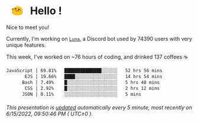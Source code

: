 <h1>   <img src="./spoinky.gif" style="vertical-align:middle;" width="30px">   Hello ! </h1>

Nice to meet you!

Currently, I'm working on <a href='https://github.com/Asgarrrr/Luna'>`Luna`</a>, a Discord bot used by 74390 users with very unique features.

This week, I've worked on ~76 hours of coding, and drinked 137 coffees ☕

```
JavaScript │ 69.81%   ██████████████░░░░░░   52 hrs 56 mins
       EJS │ 19.66%   ████░░░░░░░░░░░░░░░░   14 hrs 54 mins
      Bash │ 7.49%    █░░░░░░░░░░░░░░░░░░░   5 hrs 40 mins
       CSS │ 2.92%    █░░░░░░░░░░░░░░░░░░░   2 hrs 12 mins
      JSON │ 0.11%    ░░░░░░░░░░░░░░░░░░░░   5 mins
```

###### This presentation is [updated](https://github.com/Asgarrrr) automatically every 5 minute, most recently on 6/15/2022, 09:50:46 PM ( UTC±0 ).